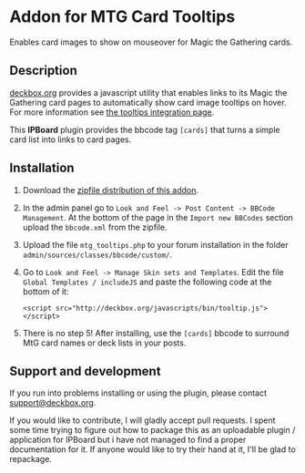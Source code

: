 Addon for MTG Card Tooltips
===========================

Enables card images to show on mouseover for Magic the Gathering cards.

Description
-----------

[deckbox.org](http://deckbox.org) provides a javascript utility that enables links to its 
Magic the Gathering card pages to automatically show card image tooltips on hover. 
For more information see [the tooltips integration page](http://deckbox.org/help/tooltips).

This **IPBoard** plugin provides the bbcode tag `[cards]` that turns a simple card list
into links to card pages. 


Installation
------------

1. Download the [zipfile distribution of this addon](https://github.com/SebastianZaha/joomla_mtg_tooltips/archive/master.zip).

2. In the admin panel go to `Look and Feel -> Post Content -> BBCode Management`. At the 
   bottom of the page in the `Import new BBCodes` section upload the `bbcode.xml` from
   the zipfile.
   
3. Upload the file `mtg_tooltips.php` to your forum installation in the folder 
   `admin/sources/classes/bbcode/custom/`.

4. Go to `Look and Feel -> Manage Skin sets and Templates`. Edit the file 
   `Global Templates / includeJS` and paste the following code at the bottom of it:
   
   ```
   <script src="http://deckbox.org/javascripts/bin/tooltip.js"></script>
   ```

5. There is no step 5! After installing, use the `[cards]` bbcode to surround MtG card names
   or deck lists in your posts.


Support and development
-----------------------

If you run into problems installing or using the plugin, please contact 
[support@deckbox.org](mailto:support@deckbox.org).

If you would like to contribute, I will gladly accept pull requests. I spent some time 
trying to figure out how to package this as an uploadable plugin / application for IPBoard
but i have not managed to find a proper documentation for it. If anyone would like to 
try their hand at it, I'll be glad to repackage.
